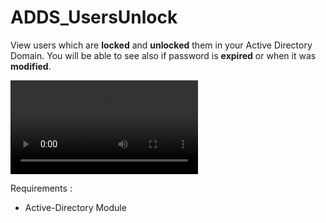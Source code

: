 # ADDS_UsersUnlock

View users which are **locked** and **unlocked** them in your Active Directory Domain. You will be able to see also if password is **expired** or when it was **modified**.

![](readmesrc/examplevideo.mov)

Requirements : 
 * Active-Directory Module